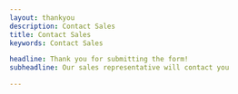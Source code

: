 ```yaml
---
layout: thankyou
description: Contact Sales
title: Contact Sales 
keywords: Contact Sales

headline: Thank you for submitting the form!
subheadline: Our sales representative will contact you

---
```

